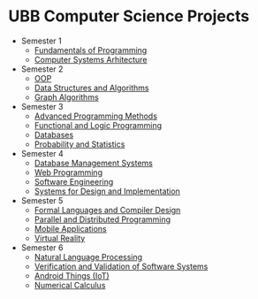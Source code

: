 # UBB Computer Science Projects

- Semester 1
  - [Fundamentals of Programming](https://github.com/buian-dragos/fp)
  - [Computer Systems Arhitecture](https://github.com/buian-dragos/asm)
- Semester 2
  - [OOP](https://github.com/buian-dragos/oop)
  - [Data Structures and Algorithms](https://github.com/buian-dragos/dsa)
  - [Graph Algorithms](https://github.com/buian-dragos/graph-algo)
- Semester 3
  - [Advanced Programming Methods](https://github.com/buian-dragos/apm)
  - [Functional and Logic Programming](https://github.com/buian-dragos/func-logic)
  - [Databases](https://github.com/buian-dragos/db-sem3)
  - [Probability and Statistics](https://github.com/buian-dragos/probabily-statistics)
- Semester 4
  - [Database Management Systems](https://github.com/buian-dragos/dbms)
  - [Web Programming](https://github.com/buian-dragos/webp)
  - [Software Engineering](https://github.com/buian-dragos/iss)
  - [Systems for Design and Implementation](https://github.com/buian-dragos/mpp)
- Semester 5
  - [Formal Languages and Compiler Design](https://github.com/buian-dragos/flcd)
  - [Parallel and Distributed Programming](https://github.com/buian-dragos/pdp)
  - [Mobile Applications](https://github.com/buian-dragos/mobile)
  - [Virtual Reality](https://github.com/buian-dragos/vr)
- Semester 6
  - [Natural Language Processing](https://github.com/buian-dragos/nlp)
  - [Verification and Validation of Software Systems](https://github.com/buian-dragos/vvss)
  - [Android Things (IoT)](https://github.com/buian-dragos/android-things)
  - [Numerical Calculus](https://github.com/buian-dragos/numerical-calculus)
